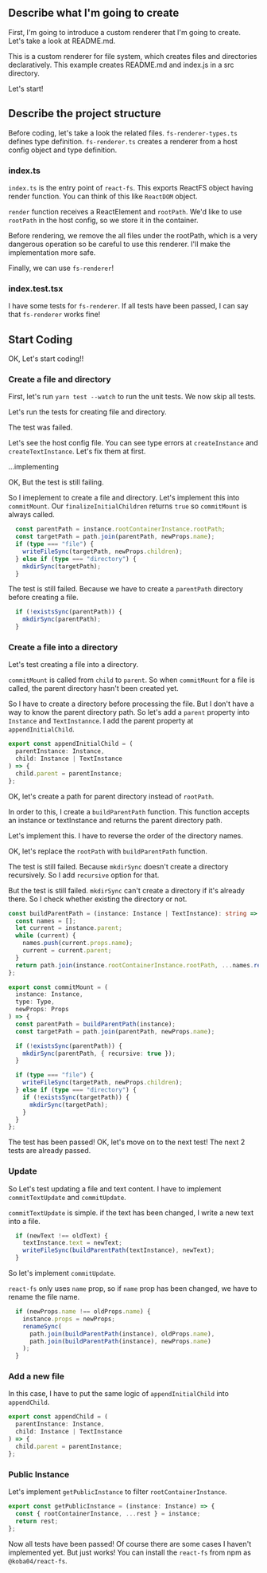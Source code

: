 ## Describe what I'm going to create

First, I'm going to introduce a custom renderer that I'm going to create.
Let's take a look at README.md.

This is a custom renderer for file system, which creates files and directories declaratively.
This example creates README.md and index.js in a src directory.

Let's start!

## Describe the project structure

Before coding, let's take a look the related files.
`fs-renderer-types.ts` defines type definition.
`fs-renderer.ts` creates a renderer from a host config object and type definition.

### index.ts

`index.ts` is the entry point of `react-fs`.
This exports ReactFS object having render function.
You can think of this like `ReactDOM` object.

`render` function receives a ReactElement and `rootPath`.
We'd like to use `rootPath` in the host config, so we store it in the container.

Before rendering, we remove the all files under the rootPath, which is a very dangerous operation so be careful to use this renderer.
I'll make the implementation more safe.

Finally, we can use `fs-renderer`!

### index.test.tsx

I have some tests for `fs-renderer`.
If all tests have been passed, I can say that `fs-renderer` works fine!

## Start Coding

OK, Let's start coding!!

### Create a file and directory

First, let's run `yarn test --watch` to run the unit tests.
We now skip all tests.

Let's run the tests for creating file and directory.

The test was failed.

Let's see the host config file.
You can see type errors at `createInstance` and `createTextInstance`.
Let's fix them at first.

...implementing

OK, But the test is still failing.

So I imeplement to create a file and directory.
Let's implement this into `commitMount`.
Our `finalizeInitialChildren` returns `true` so `commitMount` is always called.

```ts
  const parentPath = instance.rootContainerInstance.rootPath;
  const targetPath = path.join(parentPath, newProps.name);
  if (type === "file") {
    writeFileSync(targetPath, newProps.children);
  } else if (type === "directory") {
    mkdirSync(targetPath);
  }
```

The test is still failed.
Because we have to create a `parentPath` directory before creating a file.

```ts
  if (!existsSync(parentPath)) {
    mkdirSync(parentPath);
  }
```

### Create a file into a directory

Let's test creating a file into a directory.

`commitMount` is called from `child` to `parent`.
So when `commitMount` for a file is called, the parent directory hasn't been created yet.

So I have to create a directory before processing the file.
But I don't have a way to know the parent directory path.
So let's add a `parent` property into `Instance` and `TextInstannce`.
I add the parent property at `appendInitialChild`.

```ts
export const appendInitialChild = (
  parentInstance: Instance,
  child: Instance | TextInstance
) => {
  child.parent = parentInstance;
};
```

OK, let's create a path for parent directory instead of `rootPath`.

In order to this, I create a `buildParentPath` function.
This function accepts an instance or textInstance and returns the parent directory path.

Let's implement this.
I have to reverse the order of the directory names.

OK, let's replace the `rootPath` with `buildParentPath` function.

The test is still failed.
Because `mkdirSync` doesn't create a directory recursively.
So I add `recursive` option for that.

But the test is still failed.
`mkdirSync` can't create a directory if it's already there.
So I check whether existing the directory or not.

```ts
const buildParentPath = (instance: Instance | TextInstance): string => {
  const names = [];
  let current = instance.parent;
  while (current) {
    names.push(current.props.name);
    current = current.parent;
  }
  return path.join(instance.rootContainerInstance.rootPath, ...names.reverse());
};

export const commitMount = (
  instance: Instance,
  type: Type,
  newProps: Props
) => {
  const parentPath = buildParentPath(instance);
  const targetPath = path.join(parentPath, newProps.name);

  if (!existsSync(parentPath)) {
    mkdirSync(parentPath, { recursive: true });
  }

  if (type === "file") {
    writeFileSync(targetPath, newProps.children);
  } else if (type === "directory") {
    if (!existsSync(targetPath)) {
      mkdirSync(targetPath);
    }
  }
};
```

The test has been passed!
OK, let's move on to the next test!
The next 2 tests are already passed.

### Update

So Let's test updating a file and text content.
I have to implement `commitTextUpdate` and `commitUpdate`.

`commitTextUpdate` is simple.
if the text has been changed, I write a new text into a file.

```ts
  if (newText !== oldText) {
    textInstance.text = newText;
    writeFileSync(buildParentPath(textInstance), newText);
  }
```

So let's implement `commitUpdate`.

`react-fs` only uses `name` prop,
so if `name` prop has been changed, we have to rename the file name.

```ts
  if (newProps.name !== oldProps.name) {
    instance.props = newProps;
    renameSync(
      path.join(buildParentPath(instance), oldProps.name),
      path.join(buildParentPath(instance), newProps.name)
    );
  }
```

### Add a new file

In this case, I have to put the same logic of `appendInitialChild` into `appendChild`.

```ts
export const appendChild = (
  parentInstance: Instance,
  child: Instance | TextInstance
) => {
  child.parent = parentInstance;
};
```

### Public Instance

Let's implement `getPublicInstance` to filter `rootContainerInstance`.

```ts
export const getPublicInstance = (instance: Instance) => {
  const { rootContainerInstance, ...rest } = instance;
  return rest;
};
```

Now all tests have been passed!
Of course there are some cases I haven't implemented yet.
But just works!
You can install the `react-fs` from npm as `@koba04/react-fs`.
